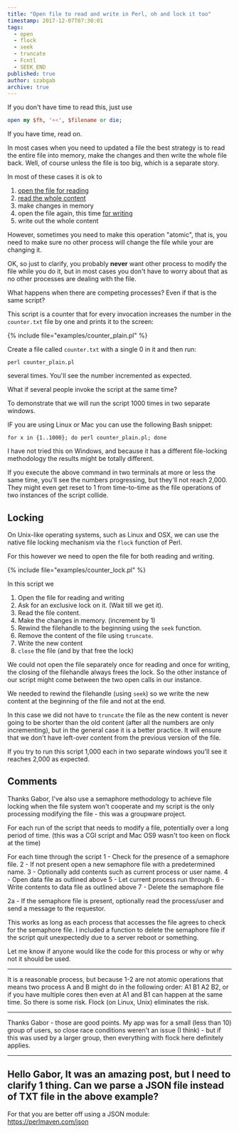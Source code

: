 ```yaml
---
title: "Open file to read and write in Perl, oh and lock it too"
timestamp: 2017-12-07T07:30:01
tags:
  - open
  - flock
  - seek
  - truncate
  - Fcntl
  - SEEK_END
published: true
author: szabgab
archive: true
---
```



If you don't have time to read this, just use

```perl
open my $fh, '+<', $filename or die;
```

If you have time, read on.

In most cases when you need to updated a file the best strategy is to read the entire file into memory,
make the changes and then write the whole file back. Well, of course unless the file is too big, which is
a separate story.


In most of these cases it is ok to

1. [open the file for reading](/open-and-read-from-files)
1. [read the whole content](/slurp)
1. make changes in memory
1. open the file again, this time [for writing](/writing-to-files-with-perl)
1. write out the whole content

However, sometimes you need to make this operation "atomic", that is, you need to make sure
no other process will change the file while your are changing it.

OK, so just to clarify, you probably **never** want other process to modify the file
while you do it, but in most cases you don't have to worry about that as no other processes
are dealing with the file.

What happens when there are competing processes? Even if that is the same script?

This script is a counter that for every invocation increases the number in the `counter.txt`
file by one and prints it to the screen:

{% include file="examples/counter_plain.pl" %}

Create a file called `counter.txt` with a single 0 in it and then run:

```
perl counter_plain.pl
```

several times. You'll see the number incremented as expected.

What if several people invoke the script at the same time?

To demonstrate that we will run the script 1000 times in two separate windows.

IF you are using Linux or Mac you can use the following Bash snippet:

```
for x in {1..1000}; do perl counter_plain.pl; done
```

I have not tried this on Windows, and because it has a different file-locking methodology
the results might be totally different.

If you execute the above command in two terminals at more or less the same time, you'll
see the numbers progressing, but they'll not reach 2,000. They might even get reset
to 1 from time-to-time as the file operations of two instances of the script collide.

## Locking

On Unix-like operating systems, such as Linux and OSX, we can use the native file locking mechanism
via the `flock` function of Perl.

For this however we need to open the file for both reading and writing.

{% include file="examples/counter_lock.pl" %}

In this script we

1. Open the file for reading and writing
1. Ask for an exclusive lock on it. (Wait till we get it).
1. Read the file content.
1. Make the changes in memory. (increment by 1)
1. Rewind the filehandle to the beginning using the `seek` function.
1. Remove the content of the file using `truncate`.
1. Write the new content
1. `close` the file (and by that free the lock)

We could not open the file separately once for reading and once for writing,
the closing of the filehandle always frees the lock. So the other instance of our script
might come between the two open calls in our instance.

We needed to rewind the filehandle (using `seek`) so we write the new content at the beginning of the file and not
at the end.

In this case we did not have to `truncate` the file as the new content is never going to be shorter than
the old content (after all the numbers are only incrementing), but in the general case it is a better practice.
It will ensure that we don't have left-over content from the previous version of the file.

If you try to run this script 1,000 each in two separate windows you'll see it reaches 2,000 as expected.

## Comments

Thanks Gabor, I've also use a semaphore methodology to achieve file locking when the file system won't cooperate and my script is the only processing modifying the file - this was a groupware project.

For each run of the script that needs to modify a file, potentially over a long period of time. (this was a CGI script and Mac OS9 wasn't too keen on flock at the time)

For each time through the script
1 - Check for the presence of a semaphore file.
2 - If not present open a new semaphore file with a predetermined name.
3 - Optionally add contents such as current process or user name.
4 - Open data file as outlined above
5 - Let current process run through.
6 - Write contents to data file as outlined above
7 - Delete the semaphore file

2a - If the semaphore file is present, optionally read the process/user and send a message to the requestor.

This works as long as each process that accesses the file agrees to check for the semaphore file. I included a function to delete the semaphore file if the script quit unexpectedly due to a server reboot or something.

Let me know if anyone would like the code for this process or why or why not it should be used.

---
It is a reasonable process, but because 1-2 are not atomic operations that means two process A and B might do in the following order: A1 B1 A2 B2, or if you have multiple cores then even at A1 and B1 can happen at the same time. So there is some risk. Flock (on Linux, Unix) eliminates the risk.

---
Thanks Gabor - those are good points. My app was for a small (less than 10) group of users, so close race conditions weren't an issue (I think) - but if this was used by a larger group, then everything with flock here definitely applies.

---

Hello Gabor,
It was an amazing post, but I need to clarify 1 thing. Can we parse a JSON file instead of TXT file in the above example?
---
For that you are better off using a JSON module:  https://perlmaven.com/json

